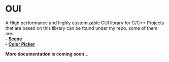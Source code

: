 # OUI
A High performance and highly customizable GUI library for C/C++
Projects that are based on this library can be found under my repo. some of them are:
<br/>**- [Scene](https://github.com/xomid/scene)**
<br/>**- [Color Picker](https://github.com/xomid/color_picker)**

**More documentation is coming soon...**
